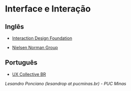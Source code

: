 # Interface e Interação #

## Inglês ##

* [Interaction Design Foundation](https://www.interaction-design.org/)

* [Nielsen Norman Group](https://www.nngroup.com/)

## Português ##
* [UX Collective BR](https://brasil.uxdesign.cc/)

_Lesandro Ponciano (lesandrop at pucminas.br) - PUC Minas_
